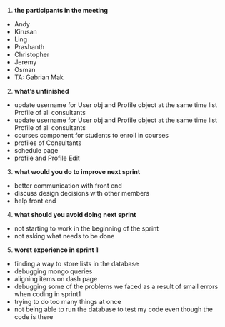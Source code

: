 1. **the participants in the meeting**
*   Andy
*   Kirusan
*   Ling
*   Prashanth
*   Christopher
*   Jeremy
*   Osman
*   TA: Gabrian Mak
2. **what’s unfinished**
*   update username for User obj and Profile object at the same time list Profile of all consultants 
*   update username for User obj and Profile object at the same time list Profile of all consultants 
*   courses component for students to enroll in courses 
*   profiles of Consultants 
*   schedule page
*   profile and Profile Edit 
3. **what would you do to improve next sprint**
*   better communication with front end
*   discuss design decisions with other members
*   help front end 
4. **what should you avoid doing next sprint**
*   not starting to work in the beginning of the sprint 
*   not asking what needs to be done 
5. **worst experience in sprint 1**
*   finding a way to store lists in the database
*   debugging mongo queries
*   aligning items on dash page
*   debugging some of the problems we faced as a result of small errors when coding in sprint1
*   trying to do too many things at once
*   not being able to run the database to test my code even though the code is there
